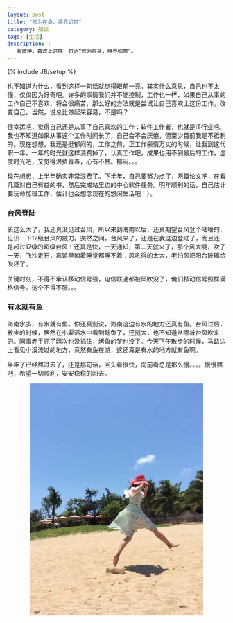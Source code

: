 ```yaml
---
layout: post
title: "修为在身，境界如常"
category: 随谈
tags: [生活]
description: |
   看微博，喜欢上这样一句话“修为在身，境界如常”。
---
```

{% include JB/setup %}

   也不知道为什么，看到这样一句话就觉得眼前一亮。其实什么意思，自己也不太懂，仅仅因为好奇吧。许多的事情我们并不能控制，工作也一样，如果自己从事的工作自己不喜欢，将会很痛苦，那么好的方法就是尝试让自己喜欢上这份工作，改变自己。当然，说总比做起来容易，不是吗？
   
   很幸运吧，觉得自己还是从事了自己喜欢的工作：软件工作者，也就是IT行业吧。我也不知道如果从事这个工作时间长了，自己会不会厌倦，但至少目前我是不抵制的。现在想想，我还是挺郁闷的，工作之前，正工作豪情万丈的时候，让我到这代职一年。一年的时光就这样浪费掉了，认真工作吧，成果也用不到最后的工作，虚度时光吧，又觉得浪费青春，心有不甘。郁闷。。。
   
   现在想想，上半年确实非常浪费了。下半年，自己要努力点了，两篇论文吧，在看几篇对自己有益的书，然后完成站里边的中心软件任务。明年顺利的话，自己估计要玩命加班工作，估计也会想念现在的悠闲生活吧：）。
### 台风登陆
   长这么大了，我还真没见过台风，所以来到海南以后，还真期望台风登个陆啥的，见识一下12级台风的威力。突然之间，台风来了，还是在我这边登陆了，而且还是超过17级的超级台风！还真是快，一天通知，第二天就来了，那个风大啊，吹了一天，飞沙走石，宾馆里躺着睡觉都睡不着：风吼得的太大，老怕风把阳台玻璃给吹坏了。
   
   关键时刻，不得不承认移动信号强，电信联通都被风吹没了，俺们移动信号照样满格信号。这个不得不服。。。
### 有水就有鱼
   海南水多，有水就有鱼。你还真别说，海南这边有水的地方还真有鱼。台风过后，散步的时候，居然在小渠活水中看到鲶鱼了，还挺大，也不知道从哪被台风吹来的。同事赤手抓了两次也没抓住，烤鱼的梦也没了。今天下午散步的时候，马路边上看见小溪流过的地方，竟然有鱼在游，这还真是有水的地方就有鱼啊。

半年了已经熬过去了，还是那句话，回头看很快，向前看总是那么慢。。。。慢慢熬吧，希望一切顺利，安安稳稳的回去。 

<div align="center"> <p><img src="/assets/images/2014-08-03.jpg" title="老婆" alt="倩影" /></p> </div>
